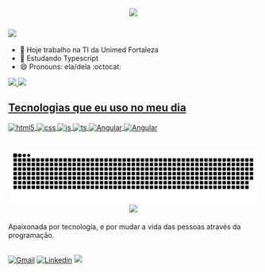 <h1 align="center">
    <img src="https://readme-typing-svg.herokuapp.com/?font=Righteous&size=35&center=true&vCenter=true&width=500&height=70&duration=4000&lines=Olá!+👋;+Sou+a+Lídia+Lima!;" />
</h1>

<div id="header" align="light">
  <img src="https://media.giphy.com/media/HQHwvSBSy7s0AXOlWt/giphy.gif" width="200"/>
</div> 

- 🔭 Hoje trabalho na TI da Unimed Fortaleza
- 🌱 Estudando Typescript
- 😄 Pronouns: ela/dela :octocat:

<div>
 <a href="https://github.com/lidialima">
  <img height="160em" src="https://github-readme-stats.vercel.app/api?username=lidialima&show_icons=false&theme=aura&_all_commits=true&count_private=true"/>
  <img height="160em" src="https://github-readme-stats.vercel.app/api/top-langs/?username=lidialima&layout=compact&langs_count=16&theme=aura"/>
</div>

## Tecnologias que eu uso no meu dia

<div style="display: inline_block">
  <img align="center" alt="html5" height="30" width="40" src="https://cdn.jsdelivr.net/gh/devicons/devicon@latest/icons/html5/html5-original.svg"/>
  <img align="center" alt="css"  height="30" width="40" src="https://cdn.jsdelivr.net/gh/devicons/devicon@latest/icons/css3/css3-original.svg" />
  <img align="center" alt="js"  height="30" width="40" src="https://cdn.jsdelivr.net/gh/devicons/devicon@latest/icons/javascript/javascript-original.svg" />
  <img align="center" alt="ts"  height="30" width="40" src="https://cdn.jsdelivr.net/gh/devicons/devicon@latest/icons/typescript/typescript-original.svg" />
  <img align="center" alt="Angular" heigth="30" width="40" src="https://cdn.jsdelivr.net/gh/devicons/devicon@latest/icons/angular/angular-original.svg" />
  <img align="center" alt="Angular" heigth="30" width="40" src="https://cdn.jsdelivr.net/gh/devicons/devicon@latest/icons/azuresqldatabase/azuresqldatabase-original.svg" />
 </div><br/>
<br>
<!--- snake --->  
  <div align="center">
      <img src="https://github.com/1999AZZAR/1999AZZAR/blob/readme/resources/grid-snake.svg" alt="snake" /></a>
      <img src="https://resources/img/waving.gif">
  </div>
  
<br>
Apaixonada por tecnologia, e por mudar a vida das pessoas através da programação.
<br>
<br>

[![Gmail](https://img.shields.io/badge/Gmail-D14836?style=for-the-badge&logo=gmail&logoColor=white)](https://mail.google.com/mail/u/0/#inbox)
[![Linkedin](https://img.shields.io/badge/LinkedIn-0077B5?style=for-the-badge&logo=linkedin&logoColor=white)](https://www.linkedin.com/in/l%C3%ADdia-limati/)
<a target="_blank" href="https://codepen.io/lidialima">
<img src="https://img.shields.io/badge/Codepen-000000?style=for-the-badge&logo=codepen&logoColor=white">
</a>

